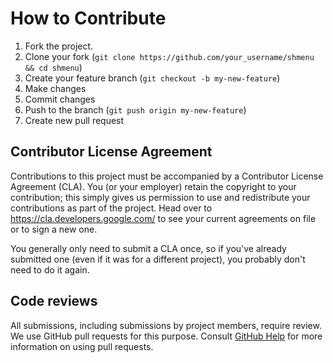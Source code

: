 # How to Contribute

1. Fork the project.
1. Clone your fork (`git clone https://github.com/your_username/shmenu && cd shmenu`)
1. Create your feature branch (`git checkout -b my-new-feature`)
1. Make changes
1. Commit changes
1. Push to the branch (`git push origin my-new-feature`)
1. Create new pull request

## Contributor License Agreement

Contributions to this project must be accompanied by a Contributor License
Agreement (CLA). You (or your employer) retain the copyright to your
contribution; this simply gives us permission to use and redistribute your
contributions as part of the project. Head over to
<https://cla.developers.google.com/> to see your current agreements on file or
to sign a new one.

You generally only need to submit a CLA once, so if you've already submitted one
(even if it was for a different project), you probably don't need to do it
again.

## Code reviews

All submissions, including submissions by project members, require review. We
use GitHub pull requests for this purpose. Consult
[GitHub Help](https://help.github.com/articles/about-pull-requests/) for more
information on using pull requests.

